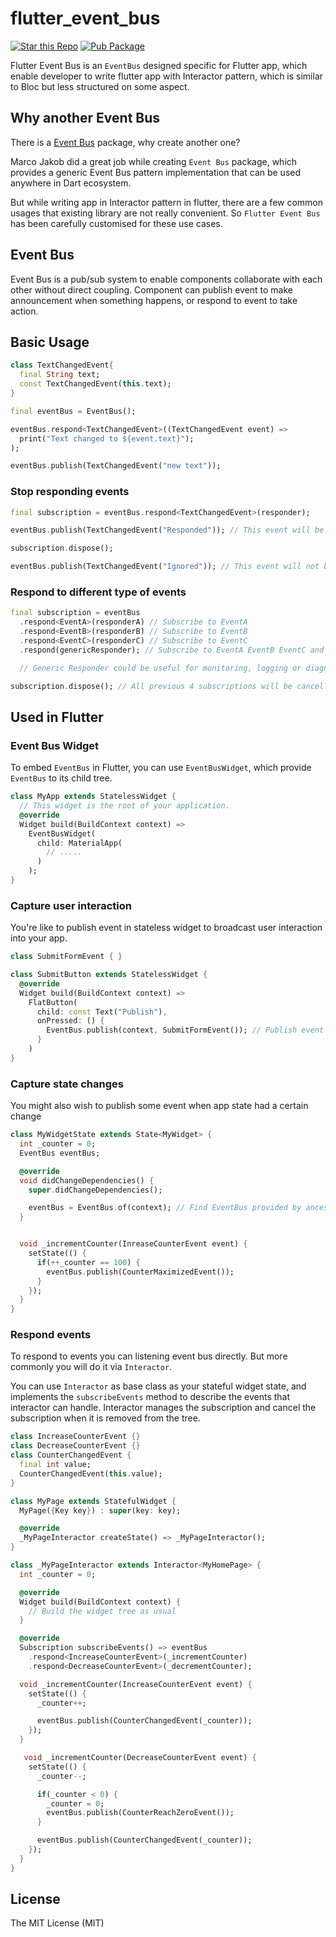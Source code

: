 # flutter_event_bus

[![Star this Repo](https://img.shields.io/github/stars/timnew/flutter_event_bus.svg?style=flat-square)](https://github.com/timnew/flutter_event_bus)
[![Pub Package](https://img.shields.io/pub/v/flutter_event_bus.svg?style=flat-square)](https://pub.dev/packages/flutter_event_bus)

Flutter Event Bus is an `EventBus` designed specific for Flutter app, which enable developer to write flutter app with Interactor pattern, which is similar to Bloc but less structured on some aspect.

## Why another Event Bus

There is a [Event Bus](https://pub.dev/packages/event_bus) package, why create another one?

Marco Jakob did a great job while creating `Event Bus` package, which provides a generic Event Bus pattern implementation that can be used anywhere in Dart ecosystem.

But while writing app in Interactor pattern in flutter, there are a few common usages that existing library are not really convenient. So `Flutter Event Bus` has been carefully customised for these use cases.

## Event Bus

Event Bus is a pub/sub system to enable components collaborate with each other without direct coupling. Component can publish event to make announcement when something happens, or respond to event to take action.

## Basic Usage

```dart
class TextChangedEvent{
  final String text;
  const TextChangedEvent(this.text);
}

final eventBus = EventBus();

eventBus.respond<TextChangedEvent>((TextChangedEvent event) =>
  print("Text changed to ${event.text}");
);

eventBus.publish(TextChangedEvent("new text"));
```

### Stop responding events

```dart
final subscription = eventBus.respond<TextChangedEvent>(responder);

eventBus.publish(TextChangedEvent("Responded")); // This event will be responded by responder

subscription.dispose();

eventBus.publish(TextChangedEvent("Ignored")); // This event will not be responded by responder
```

### Respond to different type of events

```dart
final subscription = eventBus
  .respond<EventA>(responderA) // Subscribe to EventA
  .respond<EventB>(responderB) // Subscribe to EventB
  .respond<EventC>(responderC) // Subscribe to EventC
  .respond(genericResponder); // Subscribe to EventA EventB EventC and any other event on event bus

  // Generic Responder could be useful for monitoring, logging or diagnosis purpose, probably will be hardly used to take action to event

subscription.dispose(); // All previous 4 subscriptions will be cancelled all together
```

## Used in Flutter

### Event Bus Widget

To embed `EventBus` in Flutter, you can use `EventBusWidget`, which provide `EventBus` to its child tree.

```dart
class MyApp extends StatelessWidget {
  // This widget is the root of your application.
  @override
  Widget build(BuildContext context) =>
    EventBusWidget(
      child: MaterialApp(
        // .....
      )
    );
}
```

### Capture user interaction

You're like to publish event in stateless widget to broadcast user interaction into your app.

```dart
class SubmitFormEvent { }

class SubmitButton extends StatelessWidget {
  @override
  Widget build(BuildContext context) =>
    FlatButton(
      child: const Text("Publish"),
      onPressed: () {
        EventBus.publish(context, SubmitFormEvent()); // Publish event to the event bus provided by ancestor EventBusWidget
      }
    )
}
```

### Capture state changes

You might also wish to publish some event when app state had a certain change

```dart
class MyWidgetState extends State<MyWidget> {
  int _counter = 0;
  EventBus eventBus;

  @override
  void didChangeDependencies() {
    super.didChangeDependencies();

    eventBus = EventBus.of(context); // Find EventBus provided by ancestor EventBusWidget
  }


  void _incrementCounter(InreaseCounterEvent event) {
    setState(() {
      if(++_counter == 100) {
        eventBus.publish(CounterMaximizedEvent());
      }
    });
  }
}
```

### Respond events

To respond to events you can listening event bus directly. But more commonly you will do it via `Interactor`.

You can use `Interactor` as base class as your stateful widget state, and implements the `subscribeEvents` method to describe the events that interactor can handle. Interactor manages the subscription and cancel the subscription when it is removed from the tree.

```dart
class IncreaseCounterEvent {}
class DecreaseCounterEvent {}
class CounterChangedEvent {
  final int value;
  CounterChangedEvent(this.value);
}

class MyPage extends StatefulWidget {
  MyPage({Key key}) : super(key: key);

  @override
  _MyPageInteractor createState() => _MyPageInteractor();
}

class _MyPageInteractor extends Interactor<MyHomePage> {
  int _counter = 0;

  @override
  Widget build(BuildContext context) {
    // Build the widget tree as usual
  }

  @override
  Subscription subscribeEvents() => eventBus
    .respond<IncreaseCounterEvent>(_incrementCounter)
    .respond<DecreaseCounterEvent>(_decrementCounter);

  void _incrementCounter(IncreaseCounterEvent event) {
    setState(() {
      _counter++;

      eventBus.publish(CounterChangedEvent(_counter));
    });
  }

   void _incrementCounter(DecreaseCounterEvent event) {
    setState(() {
      _counter--;

      if(_counter < 0) {
        _counter = 0;
        eventBus.publish(CounterReachZeroEvent());
      }

      eventBus.publish(CounterChangedEvent(_counter));
    });
  }
}
```

## License

The MIT License (MIT)
